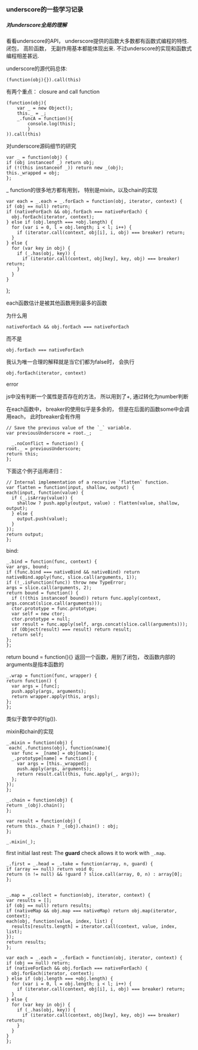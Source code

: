 ### underscore的一些学习记录 ###

##### 对underscore全局的理解 #####
看看underscore的API， underscore提供的函数大多数都有函数式编程的特性. 闭包， 高阶函数， 无副作用基本都能体现出来. 不过underscore的实现和函数式编程相差甚远.

underscore的源代码总体:

    (function(obj){}).call(this)
	
有两个重点： closure and call function

    (function(obj){
	    var _ = new Object();
		this._ = _;
		_.funcA = function(){
		    console.log(this);
			}
	)).call(this)
	
对underscore源码细节的研究

    var _ = function(obj) {
    if (obj instanceof _) return obj;
    if (!(this instanceof _)) return new _(obj);
    this._wrapped = obj;
    };

_ function的很多地方都有用到， 特别是mixin，以及chain的实现

    var each = _.each = _.forEach = function(obj, iterator, context) {
    if (obj == null) return;
    if (nativeForEach && obj.forEach === nativeForEach) {
      obj.forEach(iterator, context);
    } else if (obj.length === +obj.length) {
      for (var i = 0, l = obj.length; i < l; i++) {
        if (iterator.call(context, obj[i], i, obj) === breaker) return;
      }
    } else {
      for (var key in obj) {
        if (_.has(obj, key)) {
          if (iterator.call(context, obj[key], key, obj) === breaker) return;
        }
      }
    }
   };

each函数估计是被其他函数用到最多的函数

为什么用

    nativeForEach && obj.forEach === nativeForEach
	
而不是

    obj.forEach === nativeForEach
	
我认为唯一合理的解释就是当它们都为false时， 会执行 

    obj.forEach(iterator, context)
	
error

js中没有判断一个属性是否存在的方法， 所以用到了+, 通过转化为number判断

在each函数中， breaker的使用似乎是多余的， 但是在后面的函数some中会调用each， 此时breaker会有作用

    // Save the previous value of the `_` variable.
    var previousUnderscore = root._;

      _.noConflict = function() {
    root._ = previousUnderscore;
    return this;
    };

下面这个例子运用递归：

    // Internal implementation of a recursive `flatten` function.
    var flatten = function(input, shallow, output) {
    each(input, function(value) {
      if (_.isArray(value)) {
        shallow ? push.apply(output, value) : flatten(value, shallow, output);
      } else {
        output.push(value);
      }
    });
    return output;
    };


bind:
    
	_.bind = function(func, context) {
    var args, bound;
    if (func.bind === nativeBind && nativeBind) return nativeBind.apply(func, slice.call(arguments, 1));
    if (!_.isFunction(func)) throw new TypeError;
    args = slice.call(arguments, 2);
    return bound = function() {
      if (!(this instanceof bound)) return func.apply(context, args.concat(slice.call(arguments)));
      ctor.prototype = func.prototype;
      var self = new ctor;
      ctor.prototype = null;
      var result = func.apply(self, args.concat(slice.call(arguments)));
      if (Object(result) === result) return result;
      return self;
    };
    };

return bound = function(){}
返回一个函数，用到了闭包， 改函数内部的arguments是指本函数的


    _.wrap = function(func, wrapper) {
    return function() {
      var args = [func];
      push.apply(args, arguments);
      return wrapper.apply(this, args);
    };
    };

类似于数学中的f(g()).

mixin和chain的实现

    _.mixin = function(obj) {
     each(_.functions(obj), function(name){
      var func = _[name] = obj[name];
      _.prototype[name] = function() {
        var args = [this._wrapped];
        push.apply(args, arguments);
        return result.call(this, func.apply(_, args));
      };
    });
    };

    _.chain = function(obj) {
    return _(obj).chain();
    };

    var result = function(obj) {
    return this._chain ? _(obj).chain() : obj;
    };

    _.mixin(_);


first initial last rest: The **guard** check allows it to work with `_.map`.

    _.first = _.head = _.take = function(array, n, guard) {
    if (array == null) return void 0;
    return (n != null) && !guard ? slice.call(array, 0, n) : array[0];
    };


    _.map = _.collect = function(obj, iterator, context) {
    var results = [];
    if (obj == null) return results;
    if (nativeMap && obj.map === nativeMap) return obj.map(iterator, context);
    each(obj, function(value, index, list) {
      results[results.length] = iterator.call(context, value, index, list);
    });
    return results;
    };

    var each = _.each = _.forEach = function(obj, iterator, context) {
    if (obj == null) return;
    if (nativeForEach && obj.forEach === nativeForEach) {
      obj.forEach(iterator, context);
    } else if (obj.length === +obj.length) {
      for (var i = 0, l = obj.length; i < l; i++) {
        if (iterator.call(context, obj[i], i, obj) === breaker) return;
      }
    } else {
      for (var key in obj) {
        if (_.has(obj, key)) {
          if (iterator.call(context, obj[key], key, obj) === breaker) return;
        }
      }
    }
    };

